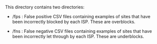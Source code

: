 This directory contains two directories:

+ /fps : False positive CSV files containing examples of sites that have been incorrectly blocked by each ISP. These are overblocks.

+ /fns :  False negative CSV files containing examples of sites that have been incorrectly let through by each ISP. These are underblocks.
